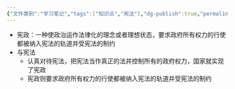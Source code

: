 ```yaml
---
{"文件类别":"学习笔记","tags":["知识点","宪法"],"dg-publish":true,"permalink":"/学习笔记studyup/知识点cheese/宪政/","dgPassFrontmatter":true,"created":"2024-09-23T11:41:05.029+08:00","updated":"2024-10-25T12:35:02.021+08:00"}
---
```


- 宪政：一种使政治运作法律化的理念或者理想状态，要求政府所有权力的行使都被纳入宪法的轨道并受宪法的制约
- 与宪法
	- 认真对待宪法，把宪法当作真正的法并控制所有的政府权力，国家就实现了宪政
	- 宪政则要求政府所有权力的行使都被纳入宪法的轨道并受宪法的制约